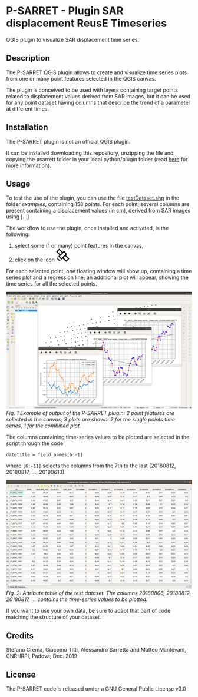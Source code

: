 # P-SARRET  - Plugin SAR displacement ReusE Timeseries

QGIS plugin to visualize SAR displacement time series.

## Description

The P-SARRET QGIS plugin allows to create and visualize time series plots from one or many point features selected in the QGIS canvas.

The plugin is conceived to be used with layers containing target points related to displacement values derived from SAR images, but it can be used for any point dataset having columns that describe the trend of a parameter at different times.

## Installation

The P-SARRET plugin is not an official QGIS plugin.

It can be installed downloading this repository, unzipping the file and copying the psarrett folder in your local python/plugin folder (read [here](https://docs.qgis.org/3.4/en/docs/user_manual/plugins/plugins.html#core-and-external-plugins) for more information).

## Usage

To test the use of the plugin, you can use the file [testDataset.shp](./examples/testDataset.shp) in the folder _examples_, containing 158 points. For each point, several columns are present containing a displacement values (in cm), derived from SAR images using [...]

The workflow to use the plugin, once installed and activated, is the following:
1. select some (1 or many) point features in the canvas,
2. click on the icon ![P-SARRET icon](./images/icon_mini.png)

For each selected point, one floating window will show up, containing a time series plot and a regression line; an additional plot will appear, showing the time series for all the selected points.

![example](./images/screenshot.png)
_Fig. 1 Example of output of the P-SARRET plugin: 2 point features are selected in the canvas; 3 plots are shown: 2 for the single points time series, 1 for the combined plot._

The columns containing time-series values to be plotted are selected in the script through the code
```
datetitle = field_names[6:-1]
```
where `[6:-11]` selects the columns from the 7th to the last (20180812, 20180817, ..., 20190613).

![Attribute table](./images/attributTable.png)
_Fig. 2: Attribute table of the test dataset. The columns 20180806, 20180812, 20180817, ... contains the time-series values to be plotted._

If you want to use your own data, be sure to adapt that part of code matching the structure of your dataset.

## Credits

Stefano Crema, Giacomo Titti, Alessandro Sarretta and Matteo Mantovani, CNR-IRPI, Padova, Dec. 2019

## License

The P-SARRET code is released under a GNU General Public License v3.0

